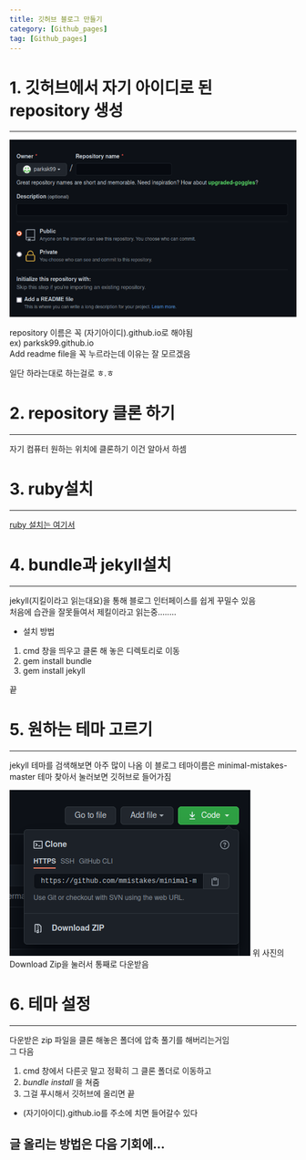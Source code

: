 ```yaml
---
title: 깃허브 블로그 만들기
category: [Github_pages]
tag: [Github_pages]
---
```


# 1. 깃허브에서 자기 아이디로 된 repository 생성

***
![repository](/assets/how_to_make_github_page/make_repository.png)

repository 이름은 꼭 (자기아이디).github.io로 해야됨   
ex) parksk99.github.io   
Add readme file을 꼭 누르라는데 이유는 잘 모르겠음

일단 하라는대로 하는걸로 ㅎ.ㅎ


# 2. repository 클론 하기

***
자기 컴퓨터 원하는 위치에 클론하기
이건 알아서 하셈


# 3. ruby설치

***
[ruby 설치는 여기서][ruby link]

[ruby link]: https://www.ruby-lang.org/ko/downloads/ "ruby link"


# 4. bundle과 jekyll설치

***
jekyll(지킬이라고 읽는대요)을 통해 블로그 인터페이스를 쉽게 꾸밀수 있음   
처음에 습관을 잘못들여서 제킬이라고 읽는중........

* 설치 방법
1. cmd 창을 띄우고 클론 해 놓은 디렉토리로 이동
2. gem install bundle
3. gem install jekyll

끝


# 5. 원하는 테마 고르기

***
jekyll 테마를 검색해보면 아주 많이 나옴
이 블로그 테마이름은 minimal-mistakes-master
테마 찾아서 눌러보면 깃허브로 들어가짐

![download](/assets/how_to_make_github_page/download.png)
위 사진의 Download Zip을 눌러서 통째로 다운받음


# 6. 테마 설정

***
다운받은 zip 파일을 클론 해놓은 폴더에 압축 풀기를 해버리는거임   
그 다음  
1. cmd 창에서 다른곳 말고 정확히 그 클론 폴더로 이동하고     
2. *bundle install* 을 쳐줌   
3. 그걸 푸시해서 깃허브에 올리면 끝   
* (자기아이디).github.io를 주소에 치면 들어갈수 있다   

## 글 올리는 방법은 다음 기회에...
